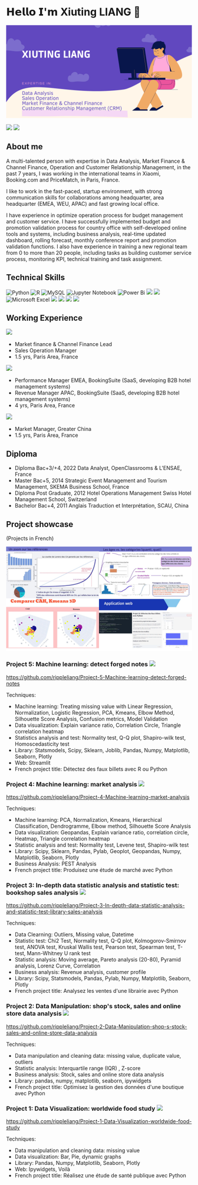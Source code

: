 # 𝗛𝗲𝗹𝗹𝗼 𝗜'𝗺 Xiuting LIANG 👋

<img src="https://github.com/rippleliang/rippleliang/blob/main/github_into1.png">

[![](https://img.shields.io/badge/GitHub-100000?style=for-the-badge&logo=github&logoColor=white)](https://github.com/rippleliang)
[![](https://img.shields.io/badge/LinkedIn-0077B5?style=for-the-badge&logo=linkedin&logoColor=white)](https://www.linkedin.com/in/xiuting-liang/)

## About me
A multi-talented person with expertise in Data Analysis, Market Finance & Channel Finance, Operation and Customer Relationship Management, in the past 7 years, I was working in the international teams in Xiaomi, Booking.com and PriceMatch, in Paris, France.

I like to work in the fast-paced, startup environment, with strong communication skills for collaborations among headquarter, area headquarter (EMEA, WEU, APAC) and fast growing local office.

I have experience in optimize operation process for budget management and customer service. I have successfully implemented budget and promotion validation process for country office with self-developed online tools and systems, including business analysis, real-time updated dashboard, rolling forecast, monthly conference report and promotion validation functions. I also have experience in training a new regional team from 0 to more than 20 people, including tasks as building customer service process, monitoring KPI, technical training and task assignment.

## Technical Skills
![Python](https://img.shields.io/badge/python-3670A0?style=for-the-badge&logo=python&logoColor=ffdd54)
![R](https://img.shields.io/badge/r-%23276DC3.svg?style=for-the-badge&logo=r&logoColor=white)
![MySQL](https://img.shields.io/badge/mysql-%2300f.svg?style=for-the-badge&logo=mysql&logoColor=white)
![Jupyter Notebook](https://img.shields.io/badge/jupyter-%23FA0F00.svg?style=for-the-badge&logo=jupyter&logoColor=white)
![Power Bi](https://img.shields.io/badge/power_bi-F2C811?style=for-the-badge&logo=powerbi&logoColor=black)
![](https://img.shields.io/badge/Tableau-E97627?style=for-the-badge&logo=Tableau&logoColor=white)
![](https://img.shields.io/badge/Google%20Analytics-E37400?style=for-the-badge&logo=google%20analytics&logoColor=white)
![Microsoft Excel](https://img.shields.io/badge/Microsoft_Excel-217346?style=for-the-badge&logo=microsoft-excel&logoColor=white)
![](https://img.shields.io/badge/Microsoft_SharePoint-0078D4?style=for-the-badge&logo=microsoft-sharepoint&logoColor=white)
![](https://img.shields.io/badge/SAP-0FAAFF?style=for-the-badge&logo=sap&logoColor=white)
![](https://img.shields.io/badge/Salesforce-00A1E0?style=for-the-badge&logo=Salesforce&logoColor=white)
![](https://img.shields.io/badge/Markdown-000000?style=for-the-badge&logo=markdown&logoColor=white)




## Working Experience
![](https://img.shields.io/badge/xiaomi%20-FF6900?style=for-the-badge&logo=xiaomi&logoColor=white) 

- Market finance & Channel Finance Lead
- Sales Operation Manager
- 1.5 yrs, Paris Area, France

![](https://img.shields.io/badge/-Booking.com-blue)

- Performance Manager EMEA, BookingSuite (SaaS, developing B2B hotel management systems)
- Revenue Manager APAC, BookingSuite (SaaS, developing B2B hotel management systems)
- 4 yrs, Paris Area, France

![](https://img.shields.io/badge/-PriceMatch-green) 

- Market Manager, Greater China
- 1.5 yrs, Paris Area, France

## Diploma
- Diploma Bac+3/+4, 2022 Data Analyst, OpenClassrooms & L'ENSAE, France
- Master Bac+5, 2014 Strategic Event Management and Tourism Management, SKEMA Business School, France
- Diploma Post Graduate, 2012 Hotel Operations Management Swiss Hotel Management School, Switzerland
- Bachelor Bac+4, 2011 Anglais Traduction et Interprétation, SCAU, China


## Project showcase
(Projects in French)

<img src="https://github.com/rippleliang/rippleliang/blob/main/github%20project.jpg">

### Project 5: Machine learning: detect forged notes ![](http://ForTheBadge.com/images/badges/made-with-python.svg)
https://github.com/rippleliang/Project-5-Machine-learning-detect-forged-notes

Techniques: 
- Machine learning: Treating missing value with Linear Regression, Normalization, Logistic Regression, PCA, Kmeans, Elbow Method, Silhouette Score Analysis, Confusion metrics, Model Validation
- Data visualization: Explain variance ratio, Correlation Circle, Triangle correlation heatmap
- Statistics analysis and test: Normality test,  Q-Q plot, Shapiro-wilk test, Homoscedasticity test
- Library: Statsmodels, Scipy, Sklearn, Joblib, Pandas, Numpy, Matplotlib, Seaborn, Plotly
- Web: Streamlit
- French project title: Détectez des faux billets avec R ou Python

### Project 4: Machine learning: market analysis ![](http://ForTheBadge.com/images/badges/made-with-python.svg)
https://github.com/rippleliang/Project-4-Machine-learning-market-analysis

Techniques: 
- Machine learning: PCA, Normalization, Kmeans, Hierarchical Classification, Dendrogramme, Elbow method, Silhouette Score Analysis 
- Data visualization: Geopandas, Explain variance ratio, correlation circle, Heatmap, Triangle correlation heatmap
- Statistic analysis and test: Normality test, Levene test, Shapiro-wilk test
- Library: Scipy, Sklearn, Pandas, Pylab, Geoplot, Geopandas, Numpy, Matplotlib, Seaborn, Plotly
- Business Analysis: PEST Analysis
- French project title: Produisez une étude de marché avec Python

### Project 3: In-depth data statistic analysis and statistic test: bookshop sales analysis ![](http://ForTheBadge.com/images/badges/made-with-python.svg)
https://github.com/rippleliang/Project-3-In-depth-data-statistic-analysis-and-statistic-test-library-sales-analysis

Techniques: 
- Data Clearning: Outliers, Missing value, Datetime
- Statistic test: Chi2 Test, Normality test, Q-Q plot, Kolmogorov-Smirnov test, ANOVA test, Kruskal Wallis test, Pearson test, Spearman test, T-test, Mann-Whitney U rank test
- Statistic analysis: Moving average, Pareto analysis (20-80), Pyramid analysis, Lorenz Curve, Correlation
- Business analysis: Revenue analysis, customer profile
- Library: Scipy, Statsmodels, Pandas, Pylab, Numpy, Matplotlib, Seaborn, Plotly
- French project title: Analysez les ventes d'une librairie avec Python

### Project 2: Data Manipulation: shop's stock, sales and online store data analysis ![](http://ForTheBadge.com/images/badges/made-with-python.svg)
https://github.com/rippleliang/Project-2-Data-Manipulation-shop-s-stock-sales-and-online-store-data-analysis

Techniques: 
- Data manipulation and cleaning data: missing value, duplicate value, outliers
- Statistic analysis: Interquartile range (IQR) , Z-score
- Business analysis: Stock, sales and online store data analysis
- Library: pandas, numpy, matplotlib, seaborn, ipywidgets
- French project title: Optimisez la gestion des données d'une boutique avec Python

### Project 1: Data Visualization: worldwide food study ![](http://ForTheBadge.com/images/badges/made-with-python.svg)
https://github.com/rippleliang/Project-1-Data-Visualization-worldwide-food-study

Techniques: 
- Data manipulation and cleaning data: missing value
- Data visualization: Bar, Pie, dynamic graphs
- Library: Pandas, Numpy, Matplotlib, Seaborn, Plotly
- Web: Ipywidgets, Voilà
- French project title: Réalisez une étude de santé publique avec Python
